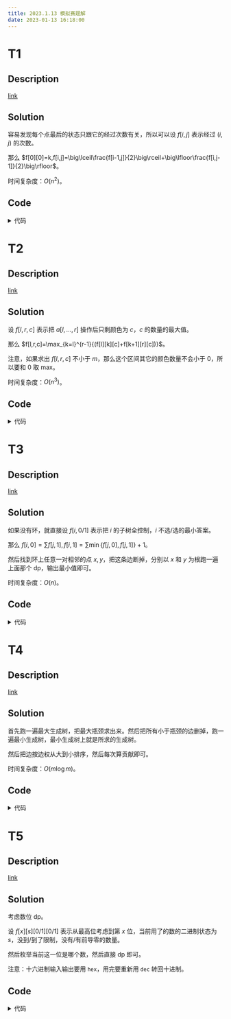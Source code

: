 ```yaml
---
title: 2023.1.13 模拟赛题解
date: 2023-01-13 16:18:00
---
```


# T1

## Description

[link](https://codeforces.com/gym/102835/problem/C)

## Solution

容易发现每个点最后的状态只跟它的经过次数有关，所以可以设 $f[i,j]$ 表示经过 $(i,j)$ 的次数。

那么 $f[0][0]=k,f[i,j]=\big\lceil\frac{f[i-1,j]}{2}\big\rceil+\big\lfloor\frac{f[i,j-1]}{2}\big\rfloor$。

时间复杂度：$O(n^2)$。

## Code

<details>
<summary>代码</summary>

```cpp
#include <bits/stdc++.h>

using namespace std;

const int kMaxN = 1e4 + 5;

int n, k;
int f[kMaxN][kMaxN];

void solve() {
  cin >> n >> k;
  for (int i = 1; i <= n + 1; ++i) {
    for (int j = 1; j + i <= n + 1; ++j)
      f[i][j] = 0;
  }  
  f[1][1] = k;
  int ans = 0;
  for (int i = 1; i <= n; ++i) {
    for (int j = 1; j + i <= n + 1; ++j) {
      f[i + 1][j] += (f[i][j] + 1) / 2;
      f[i][j + 1] += f[i][j] / 2;
    }
  }
  int x = 1, y = 1;
  for (; x + y <= n;) {
    if (f[x][y] & 1) ++x;
    else ++y;
  }  
  cout << y - 1 << '\n';
}

int main() {
  ios::sync_with_stdio(0), cin.tie(0), cout.tie(0);
  int T;
  cin >> T;
  while (T--) solve();
  
  cerr << 1.0 * clock() / CLOCKS_PER_SEC << 's' << '\n';
  return 0;
}
```
</details>

# T2

## Description

[link](https://codeforces.com/gym/102835/problem/E)

## Solution

设 $f[l,r,c]$ 表示把 $a[l,...,r]$ 操作后只剩颜色为 $c$，$c$ 的数量的最大值。

那么 $f[l,r,c]=\max_{k=l}^{r-1}{(f[l][k][c]+f[k+1][r][c])}$。

注意，如果求出 $f[l,r,c]$ 不小于 $m$，那么这个区间其它的颜色数量不会小于 $0$，所以要和 $0$ 取 $\text{max}$。

时间复杂度：$O(n^3)$。

## Code

<details>
<summary>代码</summary>

```cpp
#include <bits/stdc++.h>

using namespace std;

const int kMaxN = 505;

int n, m;
int a[kMaxN], b[300], f[kMaxN][kMaxN][8];
string s;

int main() {
  ios::sync_with_stdio(0), cin.tie(0), cout.tie(0);
  b['R'] = 1, b['G'] = 2, b['B'] = 3, b['C'] = 4, b['M'] = 5, b['Y'] = 6, b['K'] = 7;
  cin >> s >> m;
  n = s.size();
  for (int i = 0; i < n; ++i) {
    a[i + 1] = b[s[i]];
  }
  memset(f, 0xcf, sizeof(f));
  for (int i = 1; i <= n; ++i) {
    f[i][i][a[i]] = 1;
    if (m == 1) {
      for (int c = 1; c <= 7; ++c)
        f[i][i][c] = max(f[i][i][c], 0);
    }
  }
  for (int len = 2; len <= n; ++len) {
    for (int i = 1; i + len - 1 <= n; ++i) {
      int j = i + len - 1;
      bool fl = 0;
      for (int c = 1; c <= 7; ++c) {
        for (int k = i; k < j; ++k)
          f[i][j][c] = max(f[i][j][c], f[i][k][c] + f[k + 1][j][c]);
        if (f[i][j][c] >= m) fl = 1;
      }
      if (fl) {
        for (int c = 1; c <= 7; ++c)
          f[i][j][c] = max(f[i][j][c], 0);
      }
    }
  }
  int maxi = 0;
  for (int c = 1; c <= 7; ++c)
    maxi = max(maxi, f[1][n][c]);
  cout << (maxi >= m ? "Yes\n" : "No\n");
  return 0;
}
```
</details>

# T3

## Description

[link](https://codeforces.com/gym/102835/problem/F)

## Solution

如果没有环，就直接设 $f[i,0/1]$ 表示把 $i$ 的子树全控制，$i$ 不选/选的最小答案。

那么 $f[i,0]=\sum{f[j,1]},f[i,1]=\sum{\min\{f[j,0],f[j,1]\}}+1$。

然后找到环上任意一对相邻的点 $x,y$，把这条边断掉，分别以 $x$ 和 $y$ 为根跑一遍上面那个 dp，输出最小值即可。

时间复杂度：$O(n)$。

## Code

<details>
<summary>代码</summary>

```cpp
#include <bits/stdc++.h>

using namespace std;

const int kMaxN = 2e5 + 5;

int n, m, x, y;
int f[kMaxN][2];
vector<int> G[kMaxN];

void addE(int u, int v) {
  G[u].emplace_back(v);
}

int dfs(int u, int fa) {
  f[u][0] = 0, f[u][1] = 1;
  for (auto v : G[u]) {
    if (v == fa || u == x && v == y || u == y && v == x) continue;
    dfs(v, u);
    f[u][0] += f[v][1];
    f[u][1] += min(f[v][0], f[v][1]);
  }
  return f[u][1];
}

int main() {
  ios::sync_with_stdio(0), cin.tie(0), cout.tie(0);
  cin >> n >> m;
  for (int i = 1; i <= n + m; ++i) {
    int u, v;
    cin >> u >> v;
    ++u, ++v;
    addE(u, v), addE(v, u);
    if (u <= n && v <= n) x = u, y = v;
  }
  cout << min(dfs(x, 0), dfs(y, 0)) << '\n';
  return 0;
}
```
</details>

# T4

## Description

[link](https://codeforces.com/gym/102835/problem/H)

## Solution

首先跑一遍最大生成树，把最大瓶颈求出来。然后把所有小于瓶颈的边删掉，跑一遍最小生成树，最小生成树上就是所求的生成树。

然后把边按边权从大到小排序，然后每次算贡献即可。

时间复杂度：$O(m\log m)$。

## Code

<details>
<summary>代码</summary>

```cpp
#include <bits/stdc++.h>

using namespace std;

const int kMaxN = 1e4 + 5, kMaxM = 5e5 + 5;

struct Edge {
  int u, v, w;
} e1[kMaxM], e2[kMaxM], e3[kMaxM];

int n, m, m1, m2, m3, k;
int fa[kMaxN], sz[kMaxN];

void addE(int u, int v, int w) {
  e1[++m1] = {u, v, w};
}

int find(int x) {
  return x == fa[x] ? x : fa[x] = find(fa[x]);
}

void getmax1() {
  for (int i = 1; i <= n; ++i)
    fa[i] = i;
  sort(e1 + 1, e1 + 1 + m1, [&] (Edge e1, Edge e2) { return e1.w > e2.w; });
  int cnt = 0;
  for (int i = 1; i <= m1; ++i) {
    int fu = find(e1[i].u), fv = find(e1[i].v);
    e2[++m2] = e1[i];
    if (fu != fv) {
      fa[fu] = fv;
      if (++cnt == n - 1) break;
    }
  }
}

void getmin2() {
  for (int i = 1; i <= n; ++i)
    fa[i] = i;
  sort(e2 + 1, e2 + 1 + m2, [&] (Edge e1, Edge e2) { return e1.w < e2.w; });
  int cnt = 0;
  for (int i = 1; i <= m1; ++i) {
    int fu = find(e2[i].u), fv = find(e2[i].v);
    if (fu != fv) {
      fa[fu] = fv;
      e3[++m3] = e2[i];
      if (++cnt == n - 1) break;
    }
  }
}

void getmax2() {
  for (int i = 1; i <= n; ++i) {
    fa[i] = i;
    sz[i] = 1;
  }
  sort(e3 + 1, e3 + 1 + m3, [&] (Edge e1, Edge e2) { return e1.w > e2.w; });
  int cnt = 0;
  long long ans = 0;
  for (int i = 1; i <= m3; ++i) {
    int fu = find(e3[i].u), fv = find(e3[i].v);
    ans += 1ll * sz[fu] * sz[fv] * e3[i].w; 
    if (fu != fv) {
      fa[fu] = fv;
      sz[fv] += sz[fu];
      if (++cnt == n - 1) break;
    }
  }
  cout << ans << '\n';
}

int main() {
  ios::sync_with_stdio(0), cin.tie(0), cout.tie(0);
  cin >> n >> m;
  for (int i = 1; i <= m; ++i) {
    int u, v, w;
    cin >> u >> v >> w;
    addE(u, v, w);
  }
  getmax1(), getmin2(), getmax2();
  return 0;
}
```
</details>

# T5

## Description

[link](https://codeforces.com/gym/102835/problem/K)

## Solution

考虑数位 dp。

设 $f[x][s][0/1][0/1]$ 表示从最高位考虑到第 $x$ 位，当前用了的数的二进制状态为 $s$，没到/到了限制，没有/有前导零的数量。

然后枚举当前这一位是哪个数，然后直接 dp 即可。

注意：十六进制输入输出要用 `hex`，用完要重新用 `dec` 转回十进制。

## Code

<details>
<summary>代码</summary>

```cpp
#include <bits/stdc++.h>

using namespace std;
using u64 = unsigned long long;

const u64 kInf = 18446744073709551615ull;

int n, t;
int a[30];
u64 f[2][30][1 << 17];

u64 dfs(int x, int s, bool lim, bool flag, int base) {
/*
  lim=1：到了限制
  lim=0：没到限制
  flag=1：有前导零
  flag=0：没有前导零 
*/
  if (x == 0) return 1;
  int bs = (base == 16);
  if (!lim && !flag && f[bs][x][s] != kInf) return f[bs][x][s];
  int up = (lim ? a[x] : (base - 1));
  u64 ret = 0;
  for (int i = 0; i <= up; ++i) {
    if (!i) {
      if (flag) {
        ret += dfs(x - 1, s, (lim && i == a[x]), (flag && !i), base);
      } else {
        if (s >> i & 1) continue;
        ret += dfs(x - 1, (s | (1 << i)), (lim && i == a[x]), (flag && !i), base);
      }
    } else {
      if (s >> i & 1) continue;
      ret += dfs(x - 1, (s | (1 << i)), (lim && i == a[x]), (flag && !i), base);
    }
  }
  if (!lim && !flag) f[bs][x][s] = ret;
  return ret;
}

u64 calc(u64 x, int base) {
  t = 0;
  while (x) {
    a[++t] = x % base;
    x /= base;
  }
  return dfs(t, 0, 1, 1, base);
}

u64 calc(u64 l, u64 r, int base) {
  if (!l) return calc(r, base);
  else return calc(r, base) - calc(l - 1, base);
}

void solve10() {
  int op;
  u64 l, r;
  cin >> op;
  if (op == 0) {
    cin >> dec >> l >> r;
    cout << dec << calc(l, r, 10) << '\n';
  } else {
    cin >> dec >> l;
    if (l == 1) {
      cout << "0\n";
      return;
    }
    u64 L = 0, R = 1000000001, res; 
    bool fl = 0;
    while (L + 1 < R) {
      u64 mid = L + (R - L) / 2;
      if (calc(mid, 10) >= l) R = res = mid, fl = 1;
      else L = mid;
    }
    if (fl) cout << dec << res << '\n';
    else cout << "-\n";
  }
}

void solve16() {
  int op;
  u64 l, r;
  cin >> op;
  if (op == 0) {
    cin >> hex >> l >> r;
    cout << hex << calc(l, r, 16) << '\n';
  } else {
    cin >> hex >> l;
    if (l == 1) {
      cout << "0\n";
      return;
    }
    u64 L = 0, R = kInf - 1, res;
    bool fl = 0;
    while (L + 1 < R) {
      u64 mid = L + (R - L) / 2;
      if (calc(mid, 16) >= l) R = res = mid, fl = 1;
      else L = mid;
    }
    if (fl) cout << hex << res << '\n';
    else cout << "-\n";
  }
}

void solve() {
  string s;
  cin >> s;
  if (s[0] == 'd') solve10();
  else solve16();
}

int main() {
//  freopen("K.in", "r", stdin);
//  freopen("K.out", "w", stdout);
  ios::sync_with_stdio(0), cin.tie(0), cout.tie(0);
  memset(f, 0xff, sizeof(f));
  int T;
  cin >> T;
  while (T--) solve();
  return 0;
}
```
</details>